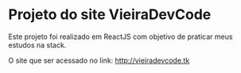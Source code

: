 # Projeto do site VieiraDevCode

Este projeto foi realizado em ReactJS com objetivo
de praticar meus estudos na stack.

O site que ser acessado no link: http://vieiradevcode.tk

